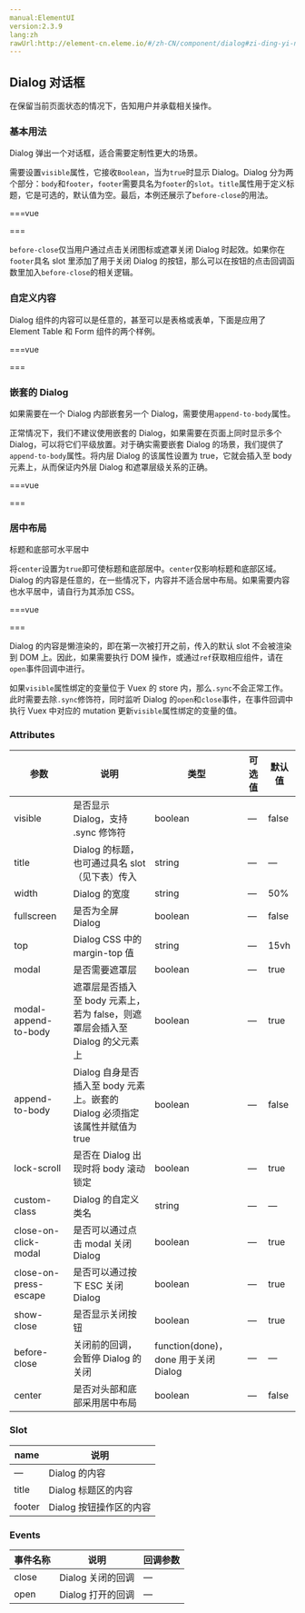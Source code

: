 ```yaml
---
manual:ElementUI
version:2.3.9
lang:zh
rawUrl:http://element-cn.eleme.io/#/zh-CN/component/dialog#zi-ding-yi-nei-rong
---
```



## Dialog 对话框<a name="dialog-dui-hua-kuang"></a>


在保留当前页面状态的情况下，告知用户并承载相关操作。


### 基本用法<a name="ji-ben-yong-fa"></a>


Dialog 弹出一个对话框，适合需要定制性更大的场景。



需要设置`visible`属性，它接收`Boolean`，当为`true`时显示 Dialog。Dialog 分为两个部分：`body`和`footer`，`footer`需要具名为`footer`的`slot`。`title`属性用于定义标题，它是可选的，默认值为空。最后，本例还展示了`before-close`的用法。


===vue
<template>
<el-button type="text" @click="dialogVisible = true">点击打开 Dialog</el-button>

<el-dialog
  title="提示"
  :visible.sync="dialogVisible"
  width="30%"
  :before-close="handleClose">
  <span>这是一段信息</span>
  <span slot="footer" class="dialog-footer">
    <el-button @click="dialogVisible = false">取 消</el-button>
    <el-button type="primary" @click="dialogVisible = false">确 定</el-button>
  </span>
</el-dialog>
</template>


<script>
module.exports =  {
    data() {
      return {
        dialogVisible: false
      };
    },
    methods: {
      handleClose(done) {
        this.$confirm('确认关闭？')
          .then(_ => {
            done();
          })
          .catch(_ => {});
      }
    }
  };
</script>


===





`before-close`仅当用户通过点击关闭图标或遮罩关闭 Dialog 时起效。如果你在`footer`具名 slot 里添加了用于关闭 Dialog 的按钮，那么可以在按钮的点击回调函数里加入`before-close`的相关逻辑。



### 自定义内容<a name="zi-ding-yi-nei-rong"></a>


Dialog 组件的内容可以是任意的，甚至可以是表格或表单，下面是应用了 Element Table 和 Form 组件的两个样例。

===vue
<template>
<!-- Table -->
<el-button type="text" @click="dialogTableVisible = true">打开嵌套表格的 Dialog</el-button>

<el-dialog title="收货地址" :visible.sync="dialogTableVisible">
  <el-table :data="gridData">
    <el-table-column property="date" label="日期" width="150"></el-table-column>
    <el-table-column property="name" label="姓名" width="200"></el-table-column>
    <el-table-column property="address" label="地址"></el-table-column>
  </el-table>
</el-dialog>

<!-- Form -->
<el-button type="text" @click="dialogFormVisible = true">打开嵌套表单的 Dialog</el-button>

<el-dialog title="收货地址" :visible.sync="dialogFormVisible">
  <el-form :model="form">
    <el-form-item label="活动名称" :label-width="formLabelWidth">
      <el-input v-model="form.name" auto-complete="off"></el-input>
    </el-form-item>
    <el-form-item label="活动区域" :label-width="formLabelWidth">
      <el-select v-model="form.region" placeholder="请选择活动区域">
        <el-option label="区域一" value="shanghai"></el-option>
        <el-option label="区域二" value="beijing"></el-option>
      </el-select>
    </el-form-item>
  </el-form>
  <div slot="footer" class="dialog-footer">
    <el-button @click="dialogFormVisible = false">取 消</el-button>
    <el-button type="primary" @click="dialogFormVisible = false">确 定</el-button>
  </div>
</el-dialog>
</template>


<script>
module.exports =  {
    data() {
      return {
        gridData: [{
          date: '2016-05-02',
          name: '王小虎',
          address: '上海市普陀区金沙江路 1518 弄'
        }, {
          date: '2016-05-04',
          name: '王小虎',
          address: '上海市普陀区金沙江路 1518 弄'
        }, {
          date: '2016-05-01',
          name: '王小虎',
          address: '上海市普陀区金沙江路 1518 弄'
        }, {
          date: '2016-05-03',
          name: '王小虎',
          address: '上海市普陀区金沙江路 1518 弄'
        }],
        dialogTableVisible: false,
        dialogFormVisible: false,
        form: {
          name: '',
          region: '',
          date1: '',
          date2: '',
          delivery: false,
          type: [],
          resource: '',
          desc: ''
        },
        formLabelWidth: '120px'
      };
    }
  };
</script>


===




### 嵌套的 Dialog<a name="qian-tao-de-dialog"></a>


如果需要在一个 Dialog 内部嵌套另一个 Dialog，需要使用`append-to-body`属性。



正常情况下，我们不建议使用嵌套的 Dialog，如果需要在页面上同时显示多个 Dialog，可以将它们平级放置。对于确实需要嵌套 Dialog 的场景，我们提供了`append-to-body`属性。将内层 Dialog 的该属性设置为 true，它就会插入至 body 元素上，从而保证内外层 Dialog 和遮罩层级关系的正确。


===vue
<template>
  <el-button type="text" @click="outerVisible = true">点击打开外层 Dialog</el-button>
  
  <el-dialog title="外层 Dialog" :visible.sync="outerVisible">
    <el-dialog
      width="30%"
      title="内层 Dialog"
      :visible.sync="innerVisible"
      append-to-body>
    </el-dialog>
    <div slot="footer" class="dialog-footer">
      <el-button @click="outerVisible = false">取 消</el-button>
      <el-button type="primary" @click="innerVisible = true">打开内层 Dialog</el-button>
    </div>
  </el-dialog>
</template>

<script>
module.exports =  {
    data() {
      return {
        outerVisible: false,
        innerVisible: false
      };
    }
  }
</script>


===




### 居中布局<a name="ju-zhong-bu-ju"></a>


标题和底部可水平居中



将`center`设置为`true`即可使标题和底部居中。`center`仅影响标题和底部区域。Dialog 的内容是任意的，在一些情况下，内容并不适合居中布局。如果需要内容也水平居中，请自行为其添加 CSS。


===vue
<template>
<el-button type="text" @click="centerDialogVisible = true">点击打开 Dialog</el-button>

<el-dialog
  title="提示"
  :visible.sync="centerDialogVisible"
  width="30%"
  center>
  <span>需要注意的是内容是默认不居中的</span>
  <span slot="footer" class="dialog-footer">
    <el-button @click="centerDialogVisible = false">取 消</el-button>
    <el-button type="primary" @click="centerDialogVisible = false">确 定</el-button>
  </span>
</el-dialog>
</template>


<script>
module.exports =  {
    data() {
      return {
        centerDialogVisible: false
      };
    }
  };
</script>


===





Dialog 的内容是懒渲染的，即在第一次被打开之前，传入的默认 slot 不会被渲染到 DOM 上。因此，如果需要执行 DOM 操作，或通过`ref`获取相应组件，请在`open`事件回调中进行。




如果`visible`属性绑定的变量位于 Vuex 的 store 内，那么`.sync`不会正常工作。此时需要去除`.sync`修饰符，同时监听 Dialog 的`open`和`close`事件，在事件回调中执行 Vuex 中对应的 mutation 更新`visible`属性绑定的变量的值。



### Attributes<a name="attributes"></a>
参数 | 说明 | 类型 | 可选值 | 默认值 
 ---  |  ---  |  ---  |  ---  |  ---  | 
visible | 是否显示 Dialog，支持 .sync 修饰符 | boolean | — | false 
title | Dialog 的标题，也可通过具名 slot （见下表）传入 | string | — | — 
width | Dialog 的宽度 | string | — | 50% 
fullscreen | 是否为全屏 Dialog | boolean | — | false 
top | Dialog CSS 中的 margin-top 值 | string | — | 15vh 
modal | 是否需要遮罩层 | boolean | — | true 
modal-append-to-body | 遮罩层是否插入至 body 元素上，若为 false，则遮罩层会插入至 Dialog 的父元素上 | boolean | — | true 
append-to-body | Dialog 自身是否插入至 body 元素上。嵌套的 Dialog 必须指定该属性并赋值为 true | boolean | — | false 
lock-scroll | 是否在 Dialog 出现时将 body 滚动锁定 | boolean | — | true 
custom-class | Dialog 的自定义类名 | string | — | — 
close-on-click-modal | 是否可以通过点击 modal 关闭 Dialog | boolean | — | true 
close-on-press-escape | 是否可以通过按下 ESC 关闭 Dialog | boolean | — | true 
show-close | 是否显示关闭按钮 | boolean | — | true 
before-close | 关闭前的回调，会暂停 Dialog 的关闭 | function(done)，done 用于关闭 Dialog | — | — 
center | 是否对头部和底部采用居中布局 | boolean | — | false 


### Slot<a name="slot"></a>
name | 说明 
 ---  |  ---  | 
— | Dialog 的内容 
title | Dialog 标题区的内容 
footer | Dialog 按钮操作区的内容 


### Events<a name="events"></a>
事件名称 | 说明 | 回调参数 
 ---  |  ---  |  ---  | 
close | Dialog 关闭的回调 | — 
open | Dialog 打开的回调 | — 

